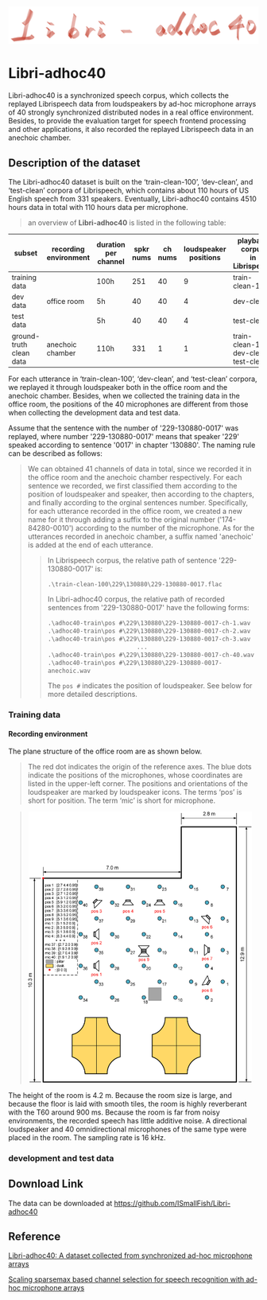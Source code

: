 <img src="https://github.com/ISmallFish/Libri-adhoc40/blob/main/images/Libri-adhoc40.png" width="800">

# **Libri-adhoc40**
  Libri-adhoc40 is a synchronized speech corpus, which collects the replayed Librispeech data from loudspeakers by ad-hoc microphone arrays of 40 strongly synchronized distributed nodes in a real office environment. Besides, to provide the evaluation target for speech frontend processing and other applications, it also recorded the replayed Librispeech data in an anechoic chamber.

## **Description of the dataset**
  The Libri-adhoc40 dataset is built on the ‘train-clean-100’, ‘dev-clean’, and ‘test-clean’ corpora of Librispeech, which contains about 110 hours of US English speech from 331 speakers. Eventually, Libri-adhoc40 contains 4510 hours data in total with 110 hours data per microphone.

> an overview of **Libri-adhoc40** is listed in the following table:
> 
<table>
<thead>
  <tr>
    <th>subset</th>
    <th>recording<br>environment</th>
    <th>duration<br>per channel</th>
    <th>spkr nums</th>
    <th>ch nums</th>
    <th>loudspeaker positions</th>
    <th>playback corpus<br>in Librispeech</th>
  </tr>
</thead>
<tbody>
  <tr>
    <td>training data</td>
    <td rowspan="3">office room<br></td>
    <td>100h</td>
    <td>251</td>
    <td>40</td>
    <td>9</td>
    <td>train-clean-100</td>
  </tr>
  <tr>
    <td>dev data</td>
    <td>5h</td>
    <td>40</td>
    <td>40</td>
    <td>4</td>
    <td>dev-clean</td>
  </tr>
  <tr>
    <td>test data</td>
    <td>5h</td>
    <td>40</td>
    <td>40</td>
    <td>4</td>
    <td>test-clean</td>
  </tr>
  <tr>
    <td>ground-truth clean data</td>
    <td>anechoic chamber</td>
    <td>110h</td>
    <td>331</td>
    <td>1</td>
    <td>1</td>
    <td>train-clean-100<br>dev-clean<br>test-clean</td>
  </tr>
</tbody>
</table>

  For each utterance in ‘train-clean-100’, ‘dev-clean’, and ‘test-clean’ corpora, we replayed it through loudspeaker both in the office room and the anechoic chamber. Besides, when we collected the training data in the office room, the positions of the 40 microphones are different from those when collecting the development data and test data. 

  Assume that the sentence with the number of '229-130880-0017' was replayed, where number '229-130880-0017' means that speaker '229' speaked according to sentence '0017' in chapter '130880'. The naming rule can be described as follows:
> We can obtained 41 channels of data in total, since we recorded it in the office room and the anechoic chamber respectively. For each sentence we recorded, we first classified them according to the position of loudspeaker and speaker, then according to the chapters, and finally according to the orginal sentences number. Specifically, for each utterance recorded in the office room, we created a new name for it through adding a suffix to the original number ('174-84280-0010') according to the number of the microphone. As for the utterances recorded in anechoic chamber, a suffix named 'anechoic' is added at the end of each utterance.
>> In Librispeech corpus, the relative path of sentence '229-130880-0017' is:
>> ```
>> .\train-clean-100\229\130880\229-130880-0017.flac
>> ```
>> 
>> In Libri-adhoc40 corpus, the relative path of recorded sentences from '229-130880-0017' have the following forms: 
>> ```
>> .\adhoc40-train\pos #\229\130880\229-130880-0017-ch-1.wav
>> .\adhoc40-train\pos #\229\130880\229-130880-0017-ch-2.wav
>> .\adhoc40-train\pos #\229\130880\229-130880-0017-ch-3.wav
>>                          ...
>> .\adhoc40-train\pos #\229\130880\229-130880-0017-ch-40.wav
>> .\adhoc40-train\pos #\229\130880\229-130880-0017-anechoic.wav
>> ```
>> The `pos #` indicates the position of loudspeaker. See below for more detailed descriptions.

### **Training data**

#### **Recording environment**

The plane structure of the office room are as shown below. 

>The red dot indicates the origin of the reference axes. The blue dots indicate the positions of the microphones, whose coordinates are listed in the upper-left corner. The positions and orientations of the loudspeaker are marked by loudspeaker icons. The terms ‘pos’ is short for position. The term ‘mic’ is short for microphone.

><img src="https://github.com/ISmallFish/Libri-adhoc40/blob/main/images/train_rec_pic.jpg" width="450">

The height of the room is 4.2 m. Because the room size is large, and because the floor is laid with smooth tiles, the room is highly reverberant with
the T60 around 900 ms. Because the room is far from noisy environments, the recorded speech has little additive noise. A directional loudspeaker and 40 omnidirectional microphones of the same type were placed in the room. The sampling rate is 16 kHz.


### development and test data


## Download Link
The data can be downloaded at https://github.com/ISmallFish/Libri-adhoc40

## Reference
[Libri-adhoc40: A dataset collected from synchronized ad-hoc microphone arrays](https://arxiv.org/abs/2103.15118)

[Scaling sparsemax based channel selection for speech recognition with ad-hoc microphone arrays](https://arxiv.org/abs/2103.15305)
